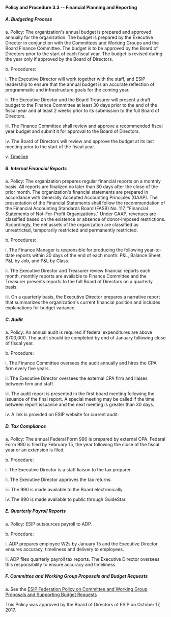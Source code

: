 **Policy and Procedure 3.3 -- Financial Planning and Reporting**

##### A.  Budgeting Process 

 a.  Policy: The organization's annual budget is prepared and
        approved annually for the organization. The budget is prepared
        by the Executive Director in conjunction with the Committees and
        Working Groups and the Board Finance Committee. The budget is to
        be approved by the Board of Directors prior to the start of each
        fiscal year. The budget is revised during the year only if
        approved by the Board of Directors.

 b.  Procedures:

   i.  The Executive Director will work together with the staff,
            and ESIP leadership to ensure that the annual budget is an
            accurate reflection of programmatic and infrastructure goals
            for the coming year.

   ii. The Executive Director and the Board Treasurer will present
            a draft budget to the Finance Committee at least 30 days
            prior to the end of the fiscal year and at least 2 weeks
            prior to its submission to the full Board of Directors.

   iii. The Finance Committee shall review and approve a
            recommended fiscal year budget and submit it for approval to
            the Board of Directors.

   iv. The Board of Directors will review and approve the budget at
            its last meeting prior to the start of the fiscal year.

   v. [Timeline](https://github.com/ESIPFed/Governance/blob/master/ESIP%20Policies%20and%20Procedures/3.0%20Business%20and%20Finance/ESIP%20P%26P%203.3A%20FiCom%20annual%20budget%20cycle.md)

##### B.  Internal Financial Reports

  a.  Policy: The organization prepares regular financial reports on a
        monthly basis. All reports are finalized no later than 30 days
        after the close of the prior month. The organization's financial
        statements are prepared in accordance with Generally Accepted
        Accounting Principles (GAAP). The presentation of the Financial
        Statements shall follow the recommendation of the Financial
        Accounting Standards Board (FASB) No. 117, "Financial Statements
        of Not-For-Profit Organizations." Under GAAP, revenues are
        classified based on the existence or absence of donor-imposed
        restrictions. Accordingly, the net assets of the organization
        are classified as unrestricted, temporarily restricted and
        permanently restricted.

  b.  Procedures:

   i. The Finance Manager is responsible for producing the
            following year-to-date reports within 30 days of the end of
            each month: P&L, Balance Sheet, P&L by Job, and P&L by
            Class.

   ii. The Executive Director and Treasurer review financial
            reports each month, monthly reports are available to Finance
            Committee and the Treasurer presents reports to the full
            Board of Directors on a quarterly basis.

   iii. On a quarterly basis, the Executive Director prepares a
            narrative report that summarizes the organization's current
            financial position and includes explanations for budget
            variance.

##### C.  Audit

  a.  Policy: An annual audit is required if federal expenditures are
        above $700,000. The audit should be completed by end of January
        following close of fiscal year.

  b.  Procedure:

   i. The Finance Committee oversees the audit annually and hires
            the CPA firm every five years.

   ii.  The Executive Director oversees the external CPA firm and
            liaises between firm and staff.

   iii. The audit report is presented in the first board meeting
            following the issuance of the final report. A special
            meeting may be called if the time between report issuance
            and the next meeting is greater than 30 days.

   iv. A link is provided on ESIP website for current audit.

##### D.  Tax Compliance

  a.  Policy: The annual Federal Form 990 is prepared by external CPA.
        Federal Form 990 is filed by February 15, the year following the
        close of the fiscal year or an extension is filed.

  b.  Procedure:

   i. The Executive Director is a staff liaison to the tax
            preparer.

   ii. The Executive Director approves the tax returns.

   iii. The 990 is made available to the Board electronically.

   iv. The 990 is made available to public through GuideStar.

##### E.  Quarterly Payroll Reports 

  a.  Policy: ESIP outsources payroll to ADP.

  b.  Procedure:

   i. ADP prepares employee W2s by January 15 and the Executive
            Director ensures accuracy, timeliness and delivery to
            employees.

   ii.  ADP files quarterly payroll tax reports. The Executive
            Director oversees this responsibility to ensure accuracy and
            timeliness.

##### F.  Committee and Working Group Proposals and Budget Requests

  a.  See the [ESIP Federation Policy on Committee and Working Group Proposals and Supporting Budget Requests](https://github.com/ESIPFed/Governance/blob/master/ESIP%20Policies%20and%20Procedures/3.0%20Business%20and%20Finance/ESIP%20P%26P%203.3F%20Federation%20Committee%20Budget%20Request%20Policy.md)
    

This Policy was approved by the Board of Directors of ESIP on October
17, 2017.
